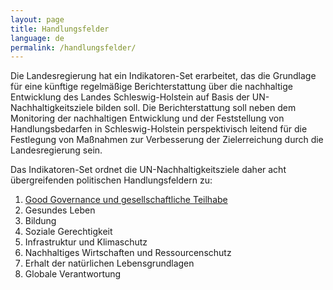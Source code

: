 ```yaml
---
layout: page
title: Handlungsfelder
language: de
permalink: /handlungsfelder/
---
```


Die Landesregierung hat ein Indikatoren-Set erarbeitet, das die Grundlage für eine künftige regelmäßige Berichterstattung über die nachhaltige Entwicklung des Landes Schleswig-Holstein auf Basis der UN-Nachhaltigkeitsziele bilden soll. Die Berichterstattung soll neben dem Monitoring der nachhaltigen Entwicklung und der Feststellung von Handlungsbedarfen in Schleswig-Holstein perspektivisch leitend für die Festlegung von Maßnahmen zur Verbesserung der Zielerreichung durch die Landesregierung sein.

Das Indikatoren-Set ordnet die UN-Nachhaltigkeitsziele daher acht übergreifenden politischen Handlungsfeldern zu:

1. [Good Governance und gesellschaftliche Teilhabe](/osdg-site/handlungsfelder/good-governance)
2. Gesundes Leben
3. Bildung
4. Soziale Gerechtigkeit
5. Infrastruktur und Klimaschutz
6. Nachhaltiges Wirtschaften und Ressourcenschutz
7. Erhalt der natürlichen Lebensgrundlagen
8. Globale Verantwortung
